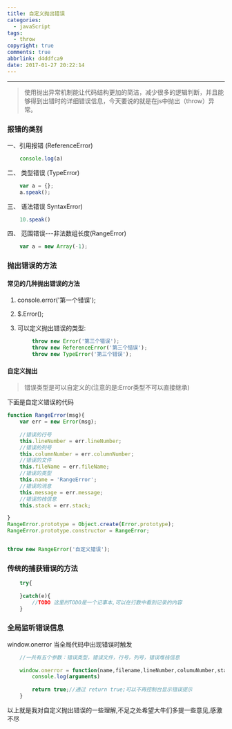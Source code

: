 ```yaml
---
title: 自定义抛出错误
categories:
  - javaScript
tags:
  - throw
copyright: true
comments: true
abbrlink: d4ddfca9
date: 2017-01-27 20:22:14
---
```


<hr style='filter:progid:DXImageTransform.Microsoft.Glow(color=#FF0000,strength=10)' color='#FF0000' size='1' />

> 使用抛出异常机制能让代码结构更加的简洁，减少很多的逻辑判断，并且能够得到出错时的详细错误信息，今天要说的就是在js中抛出（throw）异常。

<!--more-->

### 报错的类别

一、引用报错 (ReferenceError)

```javascript
	console.log(a)
```

二、 类型错误 (TypeError)

```javascript
	var a = {};
	a.speak();
```

三、 语法错误 SyntaxError)

```javascript
	10.speak()
```

四、 范围错误---非法数组长度(RangeError)

```javascript
	var a = new Array(-1);
```

### 抛出错误的方法

#### 常见的几种抛出错误的方法

1. console.error('第一个错误');
    	
2. $.Error();
    
3. 可以定义抛出错误的类型:
   
```javascript
    	throw new Error('第三个错误');
    	throw new ReferenceError('第三个错误');
    	throw new TypeError('第三个错误');
```

#### 自定义抛出

>错误类型是可以自定义的(注意的是:Error类型不可以直接继承)

下面是自定义错误的代码

```javascript
function RangeError(msg){
	var err = new Error(msg);
	
	//错误的行号
	this.lineNumber = err.lineNumber;
	//错误的列号
	this.columnNumber = err.columnNumber;
	//错误的文件
	this.fileName = err.fileName;
	//错误的类型
	this.name = 'RangeError';
	//错误的消息
	this.message = err.message;
	//错误的栈信息
	this.stack = err.stack;

}
RangeError.prototype = Object.create(Error.prototype);  
RangeError.prototype.constructor = RangeError; 


throw new RangeError('自定义错误');
```

### 传统的捕获错误的方法

```javascript
	try{
				
	}catch(e){
		//TODO 这里的TODO是一个记事本,可以在行数中看到记录的内容
	}
```

### 全局监听错误信息

window.onerror 当全局代码中出现错误时触发

```javascript
	//一共有五个参数：错误类型，错误文件，行号，列号，错误堆栈信息
		
	window.onerror = function(name,filename,lineNumber,columuNumber,stack){
		console.log(arguments)
			
		return true;//通过 return true;可以不再控制台显示错误提示
	}
```

以上就是我对自定义抛出错误的一些理解,不足之处希望大牛们多提一些意见,感激不尽
